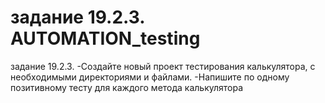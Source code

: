 # задание 19.2.3. AUTOMATION_testing

задание 19.2.3.
-Создайте новый проект тестирования калькулятора, с необходимыми директориями и файлами.
-Напишите по одному позитивному тесту для каждого метода калькулятора
